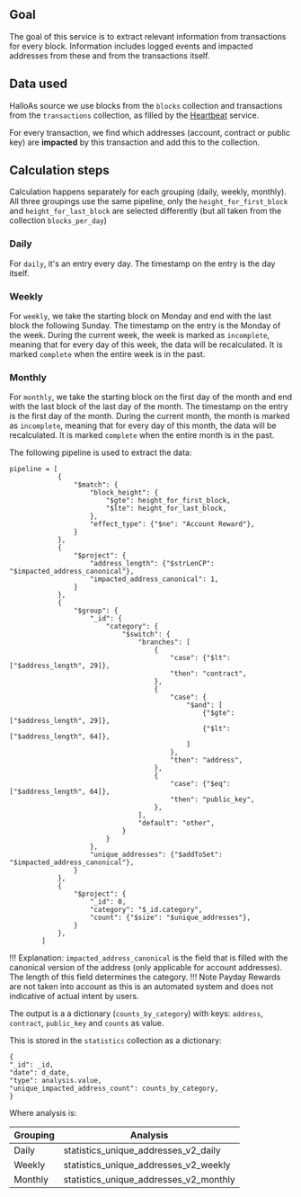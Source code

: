 ## Goal
The goal of this service is to extract relevant information from transactions for every block. Information includes logged events and impacted addresses from these and from the transactions itself. 

## Data used
HalloAs source we use blocks from the `blocks` collection and transactions from the `transactions` collection, as filled by the [Heartbeat](heartbeat.md) service.

For every transaction, we find which addresses (account, contract or public key) are **impacted** by this transaction and add this to the collection. 

## Calculation steps
Calculation happens separately for each grouping (daily, weekly, monthly). All three groupings use the same pipeline, only the `height_for_first_block` and `height_for_last_block` are selected differently (but all taken from the collection `blocks_per_day`)

### Daily
For `daily`, it's an entry every day. The timestamp on the entry is the day itself. 

### Weekly
For `weekly`, we take the starting block on Monday and end with the last block the following Sunday. The timestamp on the entry is the Monday of the week. During the current week, the week is marked as `incomplete`, meaning that for every day of this week, the data will be recalculated. It is marked `complete` when the entire week is in the past. 

### Monthly
For `monthly`, we take the starting block on the first day of the month and end with the last block of the last day of the month. The timestamp on the entry is the first day of the month. During the current month, the month is marked as `incomplete`, meaning that for every day of this month, the data will be recalculated. It is marked `complete` when the entire month is in the past. 

The following pipeline is used to extract the data:
```
pipeline = [
            {
                "$match": {
                    "block_height": {
                        "$gte": height_for_first_block,
                        "$lte": height_for_last_block,
                    },
                    "effect_type": {"$ne": "Account Reward"},
                }
            },
            {
                "$project": {
                    "address_length": {"$strLenCP": "$impacted_address_canonical"},
                    "impacted_address_canonical": 1,
                }
            },
            {
                "$group": {
                    "_id": {
                        "category": {
                            "$switch": {
                                "branches": [
                                    {
                                        "case": {"$lt": ["$address_length", 29]},
                                        "then": "contract",
                                    },
                                    {
                                        "case": {
                                            "$and": [
                                                {"$gte": ["$address_length", 29]},
                                                {"$lt": ["$address_length", 64]},
                                            ]
                                        },
                                        "then": "address",
                                    },
                                    {
                                        "case": {"$eq": ["$address_length", 64]},
                                        "then": "public_key",
                                    },
                                ],
                                "default": "other",
                            }
                        }
                    },
                    "unique_addresses": {"$addToSet": "$impacted_address_canonical"},
                }
            },
            {
                "$project": {
                    "_id": 0,
                    "category": "$_id.category",
                    "count": {"$size": "$unique_addresses"},
                }
            },
        ]
```
!!! Explanation: 
    `impacted_address_canonical` is the field that is filled with the canonical version of the address (only applicable for account addresses). The length of this field determines the category. 
!!! Note
    Payday Rewards are not taken into account as this is an automated system and does not indicative of actual intent by users. 

The output is a a dictionary (`counts_by_category`) with keys: `address`, `contract`, `public_key` and `counts` as value.

This is stored in the `statistics` collection as a dictionary:
```
{
"_id": _id,
"date": d_date,
"type": analysis.value,
"unique_impacted_address_count": counts_by_category,
}
```

Where analysis is:

|Grouping|Analysis|
|-|-|
|Daily|statistics_unique_addresses_v2_daily|
|Weekly|statistics_unique_addresses_v2_weekly|
|Monthly|statistics_unique_addresses_v2_monthly|
